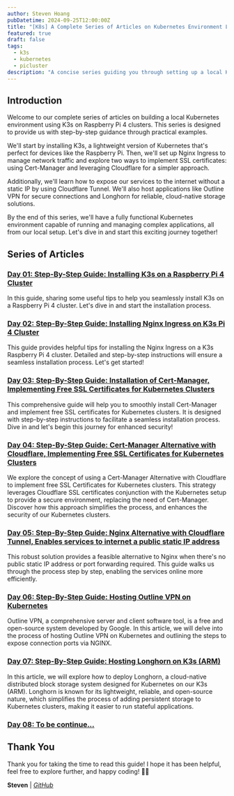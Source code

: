 ```yaml
---
author: Steven Hoang
pubDatetime: 2024-09-25T12:00:00Z
title: "[K8s] A Complete Series of Articles on Kubernetes Environment Locally"
featured: true
draft: false
tags:
  - k3s
  - kubernetes
  - picluster
description: "A concise series guiding you through setting up a local Kubernetes environment using K3s on Raspberry Pi 4 clusters. Learn how to install K3s, configure Nginx Ingress, implement SSL certificates with Cert-Manager and Cloudflare, and host applications like Outline VPN and Longhorn."
---
```


## Introduction

Welcome to our complete series of articles on building a local Kubernetes environment using K3s on Raspberry Pi 4 clusters. This series is designed to provide us with step-by-step guidance through practical examples.

We'll start by installing K3s, a lightweight version of Kubernetes that's perfect for devices like the Raspberry Pi. Then, we'll set up Nginx Ingress to manage network traffic and explore two ways to implement SSL certificates: using Cert-Manager and leveraging Cloudflare for a simpler approach.

Additionally, we'll learn how to expose our services to the internet without a static IP by using Cloudflare Tunnel. We'll also host applications like Outline VPN for secure connections and Longhorn for reliable, cloud-native storage solutions.

By the end of this series, we'll have a fully functional Kubernetes environment capable of running and managing complex applications, all from our local setup. Let's dive in and start this exciting journey together!


## Series of Articles

### [Day 01: Step-By-Step Guide: Installing K3s on a Raspberry Pi 4 Cluster](/posts/ks-01-install-k3s-on-pi-cluster/)

In this guide, sharing some useful tips to help you seamlessly install K3s on a Raspberry Pi 4 cluster.
Let's dive in and start the installation process.

### [Day 02: Step-By-Step Guide: Installing Nginx Ingress on K3s Pi 4 Cluster](/posts/ks-02-install-nginx-on-pi-cluster/)

This guide provides helpful tips for installing the Nginx Ingress on a K3s Raspberry Pi 4 cluster.
Detailed and step-by-step instructions will ensure a seamless installation process. Let's get started!

### [Day 03: Step-By-Step Guide: Installation of Cert-Manager, Implementing Free SSL Certificates for Kubernetes Clusters](/posts/ks-03-install-cert-manager-free-ssl-kubernetes-cluster)

This comprehensive guide will help you to smoothly install Cert-Manager and implement free SSL certificates for Kubernetes clusters.
It is designed with step-by-step instructions to facilitate a seamless installation process. Dive in and let's begin this journey for enhanced security!

### [Day 04: Step-By-Step Guide: Cert-Manager Alternative with Cloudflare, Implementing Free SSL Certificates for Kubernetes Clusters](/posts/ks-04-cert-manager-alternative-with-cloudflare)

We explore the concept of using a Cert-Manager Alternative with Cloudflare to implement free SSL Certificates for Kubernetes clusters.
This strategy leverages Cloudflare SSL certificates conjunction with the Kubernetes setup to provide a secure environment, replacing the need of Cert-Manager.
Discover how this approach simplifies the process, and enhances the security of our Kubernetes clusters.

### [Day 05: Step-By-Step Guide: Nginx Alternative with Cloudflare Tunnel, Enables services to internet a public static IP address](/posts/ks-05-public-services-with-cloudflare-tunnel)

This robust solution provides a feasible alternative to Nginx when there's no public static IP address or port forwarding required.
This guide walks us through the process step by step, enabling the services online more efficiently.

### [Day 06: Step-By-Step Guide: Hosting Outline VPN on Kubernetes](/posts/ks-06-hosting-outline-vpn-kubernetes)

Outline VPN, a comprehensive server and client software tool, is a free and open-source system developed by Google.
In this article, we will delve into the process of hosting Outline VPN on Kubernetes and outlining the steps to expose connection ports via NGINX.

### [Day 07: Step-By-Step Guide: Hosting Longhorn on K3s (ARM)](/posts/ks-07-hosting-longhorn-on-kubernetes)

In this article, we will explore how to deploy Longhorn, a cloud-native distributed block storage system designed for Kubernetes on our K3s (ARM).
Longhorn is known for its lightweight, reliable, and open-source nature, which simplifies the process of adding persistent storage to Kubernetes clusters, making it easier to run stateful applications.

### [Day 08: To be continue...](/posts/ks-00-series-k8s-setup-local-env-pi-cluster)

## Thank You

Thank you for taking the time to read this guide! I hope it has been helpful, feel free to explore further, and happy coding! 🌟✨

**Steven** | *[GitHub](https://github.com/baoduy)*
